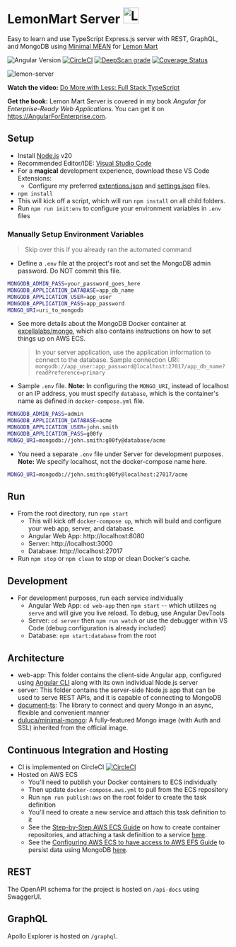 # LemonMart Server <img src="https://user-images.githubusercontent.com/822159/76695774-8f44e180-6659-11ea-9dea-23cd61fbd2f4.png" alt="LemonMart Server" width="36"/>

Easy to learn and use TypeScript Express.js server with REST, GraphQL, and MongoDB using [Minimal MEAN](https://github.com/duluca/minimal-mean) for [Lemon Mart](https://github.com/duluca/lemon-mart)

![Angular Version](https://img.shields.io/badge/angular-v16-326839)
[![CircleCI](https://circleci.com/gh/duluca/lemon-mart-server/tree/main.svg?style=svg)](https://circleci.com/gh/duluca/lemon-mart-server/tree/main)
[![DeepScan grade](https://deepscan.io/api/teams/1906/projects/7949/branches/88772/badge/grade.svg)](https://deepscan.io/dashboard#view=project&tid=1906&pid=7949&bid=88772)
[![Coverage Status](https://coveralls.io/repos/github/duluca/lemon-mart-server/badge.svg?branch=main)](https://coveralls.io/github/duluca/lemon-mart-server?branch=main)

![lemon-server](https://github.com/duluca/lemon-mart-server/assets/822159/6fcb0f53-d59c-4c03-b8e9-0e06bfdcfbf8)

**Watch the video:** [Do More with Less: Full Stack TypeScript](https://youtu.be/gi1neXh0uKE?list=PLtevgo7IoQizTQdXtRKEXGguTQbL0F01_)

**Get the book:** Lemon Mart Server is covered in my book _Angular for Enterprise-Ready Web Applications_. You can get it on https://AngularForEnterprise.com.

## Setup

- Install [Node.js](https://nodejs.org/en/) v20
- Recommended Editor/IDE: [Visual Studio Code](https://code.visualstudio.com/)
- For a **magical** development experience, download these VS Code Extensions:
  - Configure my preferred [extentions.json](https://gist.github.com/duluca/6bbd3c687beb6c84cb475fdf3eaa06f0#file-extensions-json) and [settings.json](https://gist.github.com/duluca/6bbd3c687beb6c84cb475fdf3eaa06f0#file-settings-json) files.
- `npm install`
- This will kick off a script, which will run `npm install` on all child folders.
- Run `npm run init:env` to configure your environment variables in `.env` files

### Manually Setup Environment Variables

> Skip over this if you already ran the automated command

- Define a `.env` file at the project's root and set the MongoDB admin password. Do NOT commit this file.

```Bash
MONGODB_ADMIN_PASS=your_password_goes_here
MONGODB_APPLICATION_DATABASE=app_db_name
MONGODB_APPLICATION_USER=app_user
MONGODB_APPLICATION_PASS=app_password
MONGO_URI=uri_to_mongodb
```

- See more details about the MongoDB Docker container at [excellalabs/mongo](https://github.com/excellalabs/mongo-docker), which also contains instructions on how to set things up on AWS ECS.

  > In your server application, use the application information to connect to the database.
  > Sample connection URI: `mongodb://app_user:app_password@localhost:27017/app_db_name?readPreference=primary`

- Sample `.env` file. **Note:** In configuring the `MONGO_URI`, instead of localhost or an IP address, you must specify `database`, which is the container's name as defined in `docker-compose.yml` file.

```Bash
MONGODB_ADMIN_PASS=admin
MONGODB_APPLICATION_DATABASE=acme
MONGODB_APPLICATION_USER=john.smith
MONGODB_APPLICATION_PASS=g00fy
MONGO_URI=mongodb://john.smith:g00fy@database/acme
```

- You need a separate `.env` file under Server for development purposes. **Note:** We specify localhost, not the docker-compose name here.

```Bash
MONGO_URI=mongodb://john.smith:g00fy@localhost:27017/acme
```

## Run

- From the root directory, run `npm start`
  - This will kick off `docker-compose up`, which will build and configure your web app, server, and database.
  - Angular Web App: http://localhost:8080
  - Server: http://localhost:3000
  - Database: http://localhost:27017
- Run `npm stop` or `npm clean` to stop or clean Docker's cache.

## Development

- For development purposes, run each service individually
  - Angular Web App: `cd web-app` then `npm start` -- which utilizes `ng serve` and will give you live reload. To debug, use Angular DevTools
  - Server: `cd server` then `npm run watch` or use the debugger within VS Code (debug configuration is already included)
  - Database: `npm start:database` from the root

## Architecture

- web-app: This folder contains the client-side Angular app, configured using [Angular CLI](https://github.com/angular/angular-cli) along with its own individual Node.js server
- server: This folder contains the server-side Node.js app that can be used to serve REST APIs, and it is capable of connecting to MongoDB
- [document-ts](https://github.com/duluca/documentts): The library to connect and query Mongo in an async, flexible and convenient manner
- [duluca/minimal-mongo](https://hub.docker.com/r/duluca/minimal-mongo): A fully-featured Mongo image (with Auth and SSL) inherited from the official image.

## Continuous Integration and Hosting

- CI is implemented on CircleCI [![CircleCI](https://circleci.com/gh/duluca/lemon-mart-server/tree/main.svg?style=svg)](https://circleci.com/gh/duluca/lemon-mart-server/tree/main)
- Hosted on AWS ECS
  - You'll need to publish your Docker containers to ECS individually
  - Then update `docker-compose.aws.yml` to pull from the ECS repository
  - Run `npm run publish:aws` on the root folder to create the task definition
  - You'll need to create a new service and attach this task definition to it
  - See the [Step-by-Step AWS ECS Guide](https://gist.github.com/duluca/ebcf98923f733a1fdb6682f111b1a832#file-step-by-step-how-to-for-aws-ecs-md) on how to create container repositories, and attaching a task definition to a service [here](https://gist.github.com/duluca/ebcf98923f733a1fdb6682f111b1a832#file-step-by-step-how-to-for-aws-ecs-md).
  - See the [Configuring AWS ECS to have access to AWS EFS Guide](https://gist.github.com/duluca/ebcf98923f733a1fdb6682f111b1a832#file-awc-ecs-access-to-aws-efs-md) to persist data using MongoDB [here](https://gist.github.com/duluca/ebcf98923f733a1fdb6682f111b1a832#file-awc-ecs-access-to-aws-efs-md).

## REST

The OpenAPI schema for the project is hosted on `/api-docs` using SwaggerUI.

## GraphQL

Apollo Explorer is hosted on `/graphql`.
